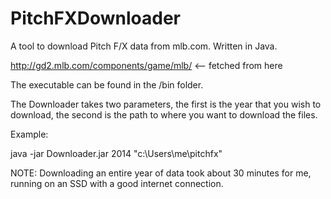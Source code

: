 # PitchFXDownloader
A tool to download Pitch F/X data from mlb.com. Written in Java.

http://gd2.mlb.com/components/game/mlb/ <-- fetched from here

The executable can be found in the /bin folder. 

The Downloader takes two parameters, the first is the year that you wish to download, the second is the path to where you want to download the files.

Example:

java -jar Downloader.jar 2014 "c:\Users\me\pitchfx"

NOTE: Downloading an entire year of data took about 30 minutes for me, running on an SSD with a good internet connection.
